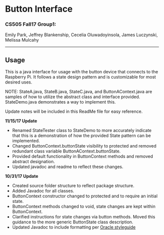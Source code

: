 # Button Interface
### CS505 Fall17 Group1: <br>
Emily Park, Jeffrey Blankenship, Cecelia Oluwadoyinsola, James Luczynski, Melissa Mulcahy <br>

-----
Usage
-----

This is a java interface for usage with the button device that connects to
the Raspberry Pi.  It follows a state design pattern and is customizable for most  desired uses.

NOTE: StateA.java, StateB.java, StateC.java, and ButtonAContext.java are samples of how to utilize the abstract class and interface provided. StateDemo.java demonstrates a way to implement this.

Update notes will be included in this ReadMe file for easy reference.

**11/15/17 Update**
- Renamed StateTester class to StateDemo to more accurately indicate that this is a demonstration of how the provided State pattern can be implemented.
- Changed ButtonContext.buttonState visibility to protected and removed redundant class variable ButtonAContext.buttonState.
- Provided default functionality in ButtonContext methods and removed abstract designation.
- Updated javadoc and readme to reflect these changes.

**10/31/17 Update**
- Created source folder structure to reflect package structure.
- Added Javadoc for all classes.
- ButtonContext constructor changed to protected and to require an initial state.
- ButtonContext methods changed to void, state changes are kept within ButtonContext.
- Clarified instructions for state changes via button methods. Moved this guidance to the more generic ButtonState class description.
- Updated Javadoc to include formatting per [Oracle styleguide](http://www.oracle.com/technetwork/articles/java/index-137868.html)
